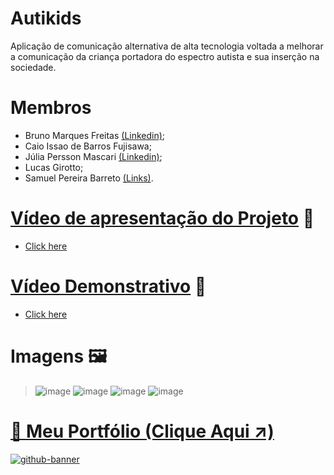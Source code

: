 # Autikids
Aplicação de comunicação alternativa de alta tecnologia voltada a melhorar a comunicação da criança portadora do espectro autista e sua inserção na sociedade.

# Membros
* Bruno Marques Freitas [(Linkedin)](https://www.linkedin.com/in/bruno-freitas-30a21526a/);
* Caio Issao de Barros Fujisawa;
* Júlia Persson Mascari [(Linkedin)](https://www.linkedin.com/in/juliapmascari);
* Lucas Girotto;
* Samuel Pereira Barreto [(Links)](https://linktr.ee/sampereirabrt).

# [Vídeo de apresentação do Projeto](https://www.youtube.com/watch?v=gwaOvcCb9-w&t) 🎥
* [Click here](https://www.youtube.com/watch?v=gwaOvcCb9-w&t)

# [Vídeo Demonstrativo](https://www.youtube.com/watch?v=HsBhddAzQME) 🎥
* [Click here](https://www.youtube.com/watch?v=HsBhddAzQME)

# Imagens 🖼️
> ![image](https://github.com/sampbrt/Autikids/assets/70921394/591874da-c288-4689-af88-c3b4bde2a1c1)
> ![image](https://github.com/sampbrt/Autikids/assets/70921394/7a96ed71-350c-4007-b2cb-8aaf7c996b61)
> ![image](https://github.com/sampbrt/Autikids/assets/70921394/90339ecc-79a7-451e-88e5-b783523ba620)
> ![image](https://github.com/sampbrt/Autikids/assets/70921394/73a33e17-f25d-4d25-9797-e314f618d8ba)

# [📁 Meu Portfólio (Clique Aqui ↗️)](https://samubarreto.github.io/Portfolio/)
  [![github-banner](https://github.com/samubarreto/samubarreto/assets/70921394/e24ccd55-edf4-4648-b0f9-ebf9b13a67cc)](https://samubarreto.github.io/Portfolio/)
